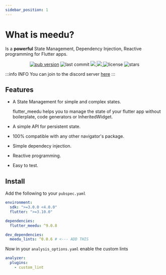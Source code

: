 ```yaml
---
sidebar_position: 1
---
```


# What is meedu?

Is a **powerful** State Management, Dependency Injection, Reactive programming for Flutter apps.

<p align="center">
  <a href="https://pub.dev/packages/flutter_meedu"><img alt="pub version" src="https://img.shields.io/pub/v/flutter_meedu?label=flutter_meedu"/></a>

  <img style={{marginLeft:10}} alt="last commit" src="https://img.shields.io/github/last-commit/darwin-morocho/flutter-meedu"/>
   <a style={{marginLeft:10}} href="https://codecov.io/gh/darwin-morocho/flutter-meedu">
  <img src="https://codecov.io/gh/darwin-morocho/flutter-meedu/branch/master/graph/badge.svg?token=VM29N1NHWJ"/>
  </a>
   <a style={{marginLeft:10}} href="https://discord.gg/rV4bPsdefj">
  <img src="https://img.shields.io/static/v1?label=Discord&message=Server&color=1565c0"/>
  </a>
  <img style={{marginLeft:10}} alt="license" src="https://img.shields.io/github/license/darwin-morocho/flutter-meedu"/>
  <img style={{marginLeft:10}} alt="stars" src="https://img.shields.io/github/stars/darwin-morocho/flutter-meedu?style=social"/>
</p>


:::info INFO
You can join to the discord server [here](https://discord.gg/rV4bPsdefj)
:::


## Features
- A State Management for simple and complex states.

  flutter_meedu helps you to manage the state of your flutter app without boilerplate, code generators or InheritedWidget.

- A simple API for persistent state.

- 100% compatible with any other navigator's package.

- Simple dependecy injection.

- Reactive programming.

- Easy to test.

## Install

Add the following to your `pubspec.yaml`

```yaml
environment:
  sdk: ">=3.0.0 <4.0.0"
  flutter: ">=3.10.0"

dependencies:
  flutter_meedu: ^9.0.8

dev_dependencies:
  meedu_lints: ^0.0.6 # <--- ADD THIS
``` 

Now in your `analysis_options.yaml` enable the custom lints
```yaml
analyzer:
  plugins:
    - custom_lint
```

<!-- :::note
Check the next advanced example using flutter_meedu.

Features:
- Internationalization.
- Dark Mode.
- Clean Architecture.
- Navigator 2 with go_router.
- Nested navigation.
- Deeplinks support.
- Integration with the movie db API.

https://github.com/darwin-morocho/flutter-w2w/tree/meedu
::: -->
